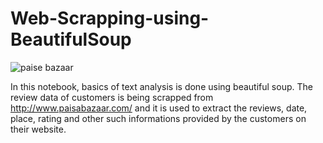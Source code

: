 # Web-Scrapping-using-BeautifulSoup
![paise bazaar](https://user-images.githubusercontent.com/70154122/179054904-455ed054-a429-4ca1-b181-54fa88bd85ea.png)


In this notebook, basics of text analysis is done using beautiful soup. The review data of customers is being scrapped from http://www.paisabazaar.com/ and it is used to extract the reviews, date, place, rating and other such informations provided by the customers on their website.
